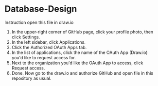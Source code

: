 # Database-Design
Instruction open this file in draw.io
1. In the upper-right corner of GitHub page, click your profile photo, then click Settings.
2. In the left sidebar, click Applications.
3. Click the Authorized OAuth Apps tab.
4. In the list of applications, click the name of the OAuth App (Draw.io) you'd like to request access for.
5. Next to the organization you'd like the OAuth App to access, click Request access.
6. Done. Now go to the draw.io and authorize GitHub and open file in this repository as usual.
